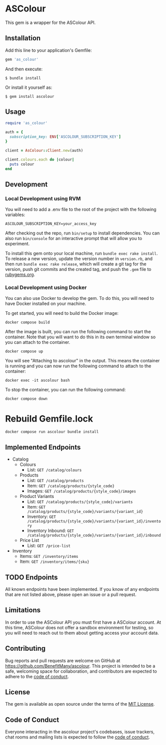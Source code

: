 # ASColour

This gem is a wrapper for the ASColour API.

## Installation

Add this line to your application's Gemfile:

```ruby
gem 'as_colour'
```

And then execute:

    $ bundle install

Or install it yourself as:

    $ gem install ascolour

## Usage

```ruby
require 'as_colour'

auth = {
  subscription_key: ENV['ASCOLOUR_SUBSCRIPTION_KEY']
}

client = AsColour::Client.new(auth)

client.colours.each do |colour|
  puts colour
end
```

## Development

### Local Development using RVM

You will need to add a .env file to the root of the project with the following variables:

```
ASCOLOUR_SUBSCRIPTION_KEY=your_access_key
```

After checking out the repo, run `bin/setup` to install dependencies. You can also run `bin/console` for an interactive prompt that will allow you to experiment.

To install this gem onto your local machine, run `bundle exec rake install`. To release a new version, update the version number in `version.rb`, and then run `bundle exec rake release`, which will create a git tag for the version, push git commits and the created tag, and push the `.gem` file to [rubygems.org](https://rubygems.org).

### Local Development using Docker

You can also use Docker to develop the gem. To do this, you will need to have Docker installed on your machine.

To get started, you will need to build the Docker image:

```
docker compose build
```

After the image is built, you can run the following command to start the container. Note that
you will want to do this in its own terminal window so you can attach to the container.

```
docker compose up
```

You will see "Attaching to ascolour" in the output. This means the container is running and you can now run the following command to attach to the container:

```
docker exec -it ascolour bash
```

To stop the container, you can run the following command:

```
docker compose down
```

# Rebuild Gemfile.lock

```
docker compose run ascolour bundle install
```

## Implemented Endpoints

- Catalog
  - Colours
    - List: `GET /catalog/colours`
  - Products
    - List: `GET /catalog/products`
    - Item: `GET /catalog/products/{style_code}`
    - Images: `GET /catalog/products/{style_code}/images`
  - Product Variants
    - List: `GET /catalog/products/{style_code}/variants`
    - Item: `GET /catalog/products/{style_code}/variants/{variant_id}`
    - Inventory: `GET /catalog/products/{style_code}/variants/{variant_id}/inventory`
    - Inventory Inbound: `GET /catalog/products/{style_code}/variants/{variant_id}/inbound`
  - Price List
    - List: `GET /price-list`
- Inventory
  - Items: `GET /inventory/items`
  - Item: `GET /inventory/items/{sku}`

## TODO Endpoints

All known endpoints have been implemented. If you know of any endpoints that are not listed above, please open an issue or a pull request.

## Limitations

In order to use the ASColour API you must first have a ASColour account. At this time, ASColour does not offer a sandbox environment for testing, so you will need to reach out to them about getting access your account data.

## Contributing

Bug reports and pull requests are welcome on GitHub at https://github.com/BenefitMany/ascolour. This project is intended to be a safe, welcoming space for collaboration, and contributors are expected to adhere to the [code of conduct](https://github.com/BenefitMany/ascolour/blob/main/CODE_OF_CONDUCT.md).

## License

The gem is available as open source under the terms of the [MIT License](https://opensource.org/licenses/MIT).

## Code of Conduct

Everyone interacting in the ascolour project's codebases, issue trackers, chat rooms and mailing lists is expected to follow the [code of conduct](https://github.com/BenefitMany/ascolour/blob/main/CODE_OF_CONDUCT.md).
